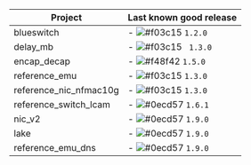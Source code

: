Project     | Last known good release
-------- | ---
blueswitch | - ![#f03c15](https://placehold.it/15/f03c15/000000?text=+) `1.2.0`
delay_mb    |- ![#f03c15](https://placehold.it/15/f03c15/000000?text=+) ` 1.3.0`
encap_decap     | - ![#f48f42](https://placehold.it/15/f48f42/000000?text=+) `1.5.0`
reference_emu     | - ![#f03c15](https://placehold.it/15/f03c15/000000?text=+) `1.3.0`
reference_nic_nfmac10g     | - ![#f03c15](https://placehold.it/15/f03c15/000000?text=+) `1.3.0`
reference_switch_lcam     | - ![#0ecd57](https://placehold.it/15/0ecd57/000000?text=+) `1.6.1`
nic_v2     | - ![#0ecd57](https://placehold.it/15/0ecd57/000000?text=+) `1.9.0`
lake    | - ![#0ecd57](https://placehold.it/15/0ecd57/000000?text=+) `1.9.0`
reference_emu_dns  | - ![#0ecd57](https://placehold.it/15/0ecd57/000000?text=+) `1.9.0`
